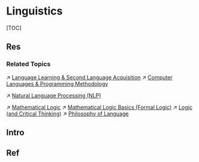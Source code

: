 # Linguistics

[TOC]



## Res
### Related Topics
↗ [Language Learning & Second Language Acquisition](../🌐%20Language%20Learning%20&%20Second%20Language%20Acquisition/Language%20Learning%20&%20Second%20Language%20Acquisition.md)
↗ [Computer Languages & Programming Methodology](../../../../Information%20Science%20&%20Computer%20Science/🔑%20CS%20Core/👩‍💻%20Computer%20Languages%20&%20Programming%20Methodology/Computer%20Languages%20&%20Programming%20Methodology.md)

↗ [Natural Language Processing (NLP)](../../../../Information%20Science%20&%20Computer%20Science/🧠%20Computing%20Methodologies/👽%20Artificial%20Intelligence/Natural%20Language%20Processing%20(NLP)/Natural%20Language%20Processing%20(NLP).md)

↗ [Mathematical Logic](../../../../Information%20Science%20&%20Computer%20Science/🧮%20Mathematics/🤼‍♀️%20Mathematical%20Logic/Mathematical%20Logic.md)
↗ [Mathematical Logic Basics (Formal Logic)](../../../../Information%20Science%20&%20Computer%20Science/🧮%20Mathematics/🤼‍♀️%20Mathematical%20Logic/📍%20Mathematical%20Logic%20Basics%20(Formal%20Logic)/Mathematical%20Logic%20Basics%20(Formal%20Logic).md)
↗ [Logic (and Critical Thinking)](../../../♂%20Philosophy/Philosophy%20by%20Disciplines%20&%20Topics/🎼%20Logic%20(and%20Critical%20Thinking)/Logic%20(and%20Critical%20Thinking).md)
↗ [Philosophy of Language](../../../♂%20Philosophy/Philosophy%20by%20Disciplines%20&%20Topics/Philosophy%20of%20Language/Philosophy%20of%20Language.md)



## Intro



## Ref
[语言学和语言哲学，逻辑学间的关系和区别是什么？ - 空想的理论家的回答 - 知乎]: https://www.zhihu.com/question/592258937/answer/2967123658
